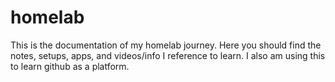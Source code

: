 # homelab
This is the documentation of my homelab journey. Here you should find the notes, setups, apps, and videos/info I reference to learn. I also am using this to learn github as a platform.
